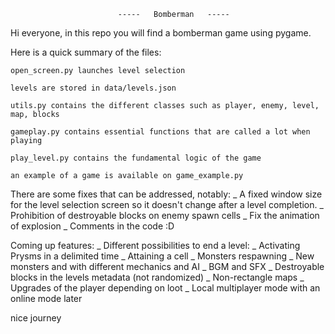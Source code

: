                             -----   Bomberman   -----

Hi everyone, in this repo you will find a bomberman game using pygame.

Here is a quick summary of the files:

    open_screen.py launches level selection

    levels are stored in data/levels.json

    utils.py contains the different classes such as player, enemy, level, map, blocks

    gameplay.py contains essential functions that are called a lot when playing

    play_level.py contains the fundamental logic of the game

    an example of a game is available on game_example.py


There are some fixes that can be addressed, notably:
    _ A fixed window size for the level selection screen so it doesn't change after a level completion.
    _ Prohibition of destroyable blocks on enemy spawn cells
    _ Fix the animation of explosion
    _ Comments in the code :D

Coming up features:
    _ Different possibilities to end a level:
        _ Activating Prysms in a delimited time
        _ Attaining a cell
    _ Monsters respawning
    _ New monsters and with different mechanics and AI
    _ BGM and SFX
    _ Destroyable blocks in the levels metadata (not randomized)
    _ Non-rectangle maps
    _ Upgrades of the player depending on loot
    _ Local multiplayer mode with an online mode later

nice journey